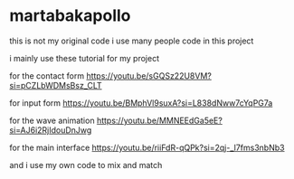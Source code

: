 # martabakapollo

this is not my original code
i use many people code in this project

i mainly use these tutorial for my project

for the contact form
https://youtu.be/sGQSz22U8VM?si=pCZLbWDMsBsz_CLT

for input form
https://youtu.be/BMphVl9suxA?si=L838dNww7cYqPG7a

for the wave animation
https://youtu.be/MMNEEdGa5eE?si=AJ6i2RjIdouDnJwg

for the main interface
https://youtu.be/riiFdR-qQPk?si=2qj-_l7fms3nbNb3

and i use my own code to mix and match
